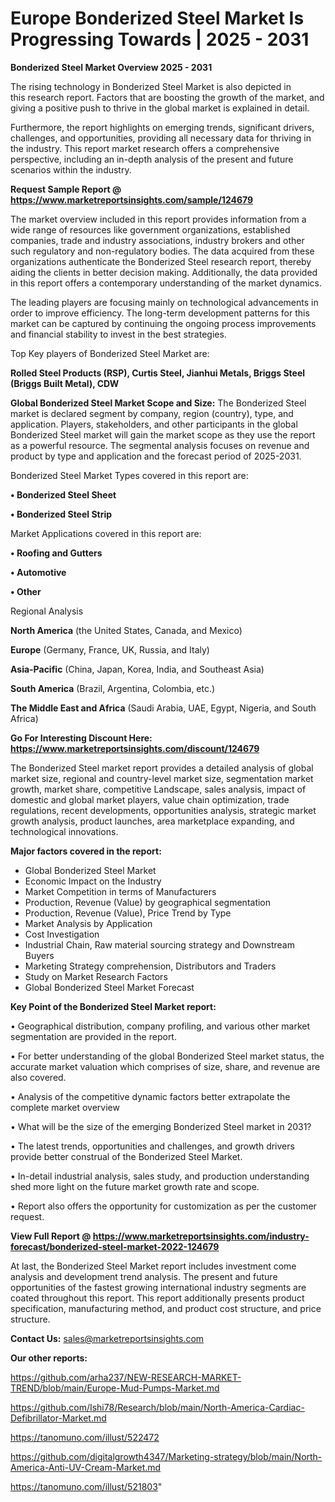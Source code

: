 # Europe Bonderized Steel Market Is Progressing Towards | 2025 - 2031

<Strong> Bonderized Steel Market Overview 2025 - 2031</strong>

The rising technology in Bonderized Steel Market is also depicted in this research report. Factors that are boosting the growth of the market, and giving a positive push to thrive in the global market is explained in detail.

Furthermore, the report highlights on emerging trends, significant drivers, challenges, and opportunities, providing all necessary data for thriving in the industry. This report market research offers a comprehensive perspective, including an in-depth analysis of the present and future scenarios within the industry.

<strong>Request Sample Report @ <a href=https://www.marketreportsinsights.com/sample/124679>https://www.marketreportsinsights.com/sample/124679</a></strong>

The market overview included in this report provides information from a wide range of resources like government organizations, established companies, trade and industry associations, industry brokers and other such regulatory and non-regulatory bodies. The data acquired from these organizations authenticate the Bonderized Steel research report, thereby aiding the clients in better decision making. Additionally, the data provided in this report offers a contemporary understanding of the market dynamics.

The leading players are focusing mainly on technological advancements in order to improve efficiency. The long-term development patterns for this market can be captured by continuing the ongoing process improvements and financial stability to invest in the best strategies.

Top Key players of Bonderized Steel Market are:

<strong>Rolled Steel Products (RSP), Curtis Steel, Jianhui Metals, Briggs Steel (Briggs Built Metal), CDW</strong>

<strong><b>Global Bonderized Steel Market Scope and Size:</b></strong>
The Bonderized Steel market is declared segment by company, region (country), type, and application. Players, stakeholders, and other participants in the global Bonderized Steel market will gain the market scope as they use the report as a powerful resource. The segmental analysis focuses on revenue and product by type and application and the forecast period of 2025-2031.

Bonderized Steel Market Types covered in this report are:

<strong>• Bonderized Steel Sheet

• Bonderized Steel Strip</strong>

Market Applications covered in this report are:

<strong>• Roofing and Gutters

• Automotive

• Other</strong> 

Regional Analysis

<strong>North America</strong> (the United States, Canada, and Mexico)

<strong>Europe</strong> (Germany, France, UK, Russia, and Italy)

<strong>Asia-Pacific</strong> (China, Japan, Korea, India, and Southeast Asia)

<strong>South America</strong> (Brazil, Argentina, Colombia, etc.)

<strong>The Middle East and Africa</strong> (Saudi Arabia, UAE, Egypt, Nigeria, and South Africa)

<strong>Go For Interesting Discount Here: <a href=https://www.marketreportsinsights.com/discount/124679>https://www.marketreportsinsights.com/discount/124679</a></strong>

The Bonderized Steel market report provides a detailed analysis of global market size, regional and country-level market size, segmentation market growth, market share, competitive Landscape, sales analysis, impact of domestic and global market players, value chain optimization, trade regulations, recent developments, opportunities analysis, strategic market growth analysis, product launches, area marketplace expanding, and technological innovations.

<strong><b>Major factors covered in the report:</b></strong>
<ul>
  <li>Global Bonderized Steel Market </li>
  <li>Economic Impact on the Industry</li>
  <li>Market Competition in terms of Manufacturers</li>
  <li>Production, Revenue (Value) by geographical segmentation</li>
  <li>Production, Revenue (Value), Price Trend by Type</li>
  <li>Market Analysis by Application</li>
  <li>Cost Investigation</li>
  <li>Industrial Chain, Raw material sourcing strategy and Downstream Buyers</li>
  <li>Marketing Strategy comprehension, Distributors and Traders</li>
  <li>Study on Market Research Factors</li>
  <li>Global Bonderized Steel Market Forecast</li>
</ul>

<strong><b>Key Point of the Bonderized Steel Market report:</b></strong>

• Geographical distribution, company profiling, and various other market segmentation are provided in the report.

• For better understanding of the global Bonderized Steel market status, the accurate market valuation which comprises of size, share, and revenue are also covered.

• Analysis of the competitive dynamic factors better extrapolate the complete market overview

• What will be the size of the emerging Bonderized Steel market in 2031?

• The latest trends, opportunities and challenges, and growth drivers provide better construal of the Bonderized Steel Market.

• In-detail industrial analysis, sales study, and production understanding shed more light on the future market growth rate and scope.

• Report also offers the opportunity for customization as per the customer request.

<strong><b>View Full Report @ <a href=https://www.marketreportsinsights.com/industry-forecast/bonderized-steel-market-2022-124679>https://www.marketreportsinsights.com/industry-forecast/bonderized-steel-market-2022-124679</a></b></strong>


At last, the Bonderized Steel Market report includes investment come analysis and development trend analysis. The present and future opportunities of the fastest growing international industry segments are coated throughout this report. This report additionally presents product specification, manufacturing method, and product cost structure, and price structure.

<strong>Contact Us:</strong>
sales@marketreportsinsights.com

<strong>Our other reports:</strong>

<a href=https://github.com/arha237/NEW-RESEARCH-MARKET-TREND/blob/main/Europe-Mud-Pumps-Market.md>https://github.com/arha237/NEW-RESEARCH-MARKET-TREND/blob/main/Europe-Mud-Pumps-Market.md</a>

<a href=https://github.com/Ishi78/Research/blob/main/North-America-Cardiac-Defibrillator-Market.md>https://github.com/Ishi78/Research/blob/main/North-America-Cardiac-Defibrillator-Market.md</a>

<a href=https://tanomuno.com/illust/522472>https://tanomuno.com/illust/522472</a>

<a href=https://github.com/digitalgrowth4347/Marketing-strategy/blob/main/North-America-Anti-UV-Cream-Market.md>https://github.com/digitalgrowth4347/Marketing-strategy/blob/main/North-America-Anti-UV-Cream-Market.md</a>

<a href=https://tanomuno.com/illust/521803>https://tanomuno.com/illust/521803</a>"
